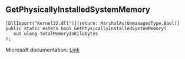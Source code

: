 ## GetPhysicallyInstalledSystemMemory

```
[DllImport("Kernel32.dll")][return: MarshalAs(UnmanagedType.Bool)]
public static extern bool GetPhysicallyInstalledSystemMemory(
   out ulong TotalMemoryInKilobytes
);
```

Microsoft documentation: [Link](https://docs.microsoft.com/en-us/windows/win32/api/sysinfoapi/nf-sysinfoapi-getphysicallyinstalledsystemmemory)
